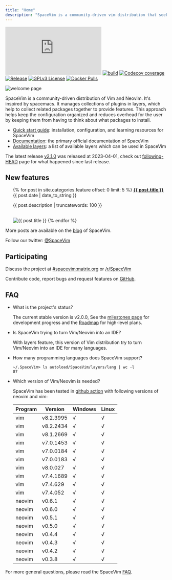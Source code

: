 ```yaml
---
title: "Home"
description: "SpaceVim is a community-driven vim distribution that seeks to provide layer feature."
---
```


[![matrix](https://img.shields.io/matrix/spacevim:matrix.org?color=green&label=%23spacevim%3Amatrix.org&logo=matrix)](https://chat.mozilla.org/#/room/#spacevim:matrix.org)
[![build](https://img.shields.io/github/actions/workflow/status/SpaceVim/SpaceVim/check.yml?branch=master)](https://github.com/SpaceVim/SpaceVim/actions/workflows/check.yml?query=branch%3Amaster)
[![Codecov coverage](https://img.shields.io/codecov/c/github/SpaceVim/SpaceVim.svg)](https://codecov.io/gh/SpaceVim/SpaceVim)
[![Release](https://img.shields.io/badge/Release-2.1.0-8700FF.svg)](https://spacevim.org/SpaceVim-release-v2.1.0/)
[![GPLv3 License](https://img.shields.io/badge/license-GPLv3-blue.svg)](https://github.com/SpaceVim/SpaceVim/blob/master/LICENSE)
[![Docker Pulls](https://img.shields.io/docker/pulls/spacevim/spacevim)](https://hub.docker.com/r/spacevim/spacevim)

![welcome page](https://user-images.githubusercontent.com/13142418/228742293-1ca7c173-84a6-461a-9fb5-656d23953e12.png)

SpaceVim is a community-driven distribution of Vim and Neovim.
It's inspired by spacemacs. It manages collections of plugins in layers,
which help to collect related packages together to provide features.
This approach helps keep the configuration organized and reduces
overhead for the user by keeping them from having to think about
what packages to install.

- [Quick start guide](quick-start-guide/): installation, configuration, and learning resources for SpaceVim
- [Documentation](documentation/): the primary official documentation of SpaceVim
- [Available layers](layers/): a list of available layers which can be used in SpaceVim

The latest release [v2.1.0](https://spacevim.org/SpaceVim-release-v2.1.0/) was released at 2023-04-01, check out [following-HEAD](https://github.com/SpaceVim/SpaceVim/wiki/Following-HEAD) page for what happened since last release.

## New features

<ul>
    {% for post in site.categories.feature offset: 0 limit: 5  %}
               <strong><a href="{{ post.url }}">{{ post.title }}</a></strong>
               <br>
               <span class="post-date">{{ post.date | date_to_string }}</span>
               <p>{{ post.description | truncatewords: 100 }}</p>
               <br>
               <img alt="{{ post.title }}" src="{{ post.image }}">
    {% endfor %}
</ul>

More posts are available on the [blog](blog/) of SpaceVim.

Follow our twitter: [@SpaceVim](https://twitter.com/SpaceVim)

## Participating

Discuss the project at [#spacevim:matrix.org](https://chat.mozilla.org/#/room/#spacevim:matrix.org) or [/r/SpaceVim](https://www.reddit.com/r/SpaceVim/)

Contribute code, report bugs and request features on [GitHub](https://github.com/SpaceVim/SpaceVim).

## FAQ

- What is the project's status?

  The current stable version is v2.0.0, See the [milestones page](https://github.com/SpaceVim/SpaceVim/milestones)
  for development progress and the [Roadmap](roadmap/) for high-level plans.

- Is SpaceVim trying to turn Vim/Neovim into an IDE?

  With layers feature, this version of Vim distribution try to turn Vim/Neovim into an IDE for many languages.

- How many programming languages does SpaceVim support?

  ```
  ~/.SpaceVim> ls autoload/SpaceVim/layers/lang | wc -l
  87
  ```

- Which version of Vim/Neovim is needed?

  SpaceVim has been tested in [github action](https://github.com/SpaceVim/SpaceVim/actions) with following
  versions of neovim and vim:

  | Program | Version   | Windows | Linux |
  | ------- | --------- | ------- | ----- |
  | vim     | v8.2.3995 | √       | √     |
  | vim     | v8.2.2434 | √       | √     |
  | vim     | v8.1.2669 | √       | √     |
  | vim     | v7.0.1453 | √       | √     |
  | vim     | v7.0.0184 | √       | √     |
  | vim     | v7.0.0183 | √       | √     |
  | vim     | v8.0.027  | √       | √     |
  | vim     | v7.4.1689 | √       | √     |
  | vim     | v7.4.629  | √       | √     |
  | vim     | v7.4.052  | √       | √     |
  | neovim  | v0.6.1    | √       | √     |
  | neovim  | v0.6.0    | √       | √     |
  | neovim  | v0.5.1    | √       | √     |
  | neovim  | v0.5.0    | √       | √     |
  | neovim  | v0.4.4    | √       | √     |
  | neovim  | v0.4.3    | √       | √     |
  | neovim  | v0.4.2    | √       | √     |
  | neovim  | v0.3.8    | √       | √     |

For more general questions, please read the SpaceVim [FAQ](faq/).

<!-- vim:set nowrap: -->
